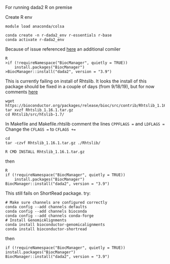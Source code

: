 For running dada2 R on premise

Create R env

```
module load anaconda/colsa

conda create -n r-dada2_env r-essentials r-base
conda activate r-dada2_env
```

Because of issue referenced [here](https://github.com/benjjneb/dada2/issues/417) an additional comiler

```
R
>if (!requireNamespace("BiocManager", quietly = TRUE))
    install.packages("BiocManager")
>BiocManager::install("dada2", version = "3.9")
```
This is currently failing on install of Rhtslib. It looks the install of this package should be fixed in a couple of days (from 9/18/19), but for now comments [here](https://github.com/Bioconductor/Rhtslib/issues/9)
```
wget https://bioconductor.org/packages/release/bioc/src/contrib/Rhtslib_1.16.1.tar.gz
tar xvzf Rhtslib_1.16.1.tar.gz
cd Rhtslib/src/htslib-1.7/
```
In Makefile and Makefile.rhtslib comment the lines `CPPFLAGS =` and `LDFLAGS =`
Change the `CFLAGS =` to `CFLAGS +=`

```
cd
tar -czvf Rhtslib_1.16.1.tar.gz ./Rhtslib/

R CMD INSTALL Rhtslib_1.16.1.tar.gz
```
then
```
R
if (!requireNamespace("BiocManager", quietly = TRUE))
    install.packages("BiocManager")
BiocManager::install("dada2", version = "3.9")
```
This still fails on ShortRead package. try:
```
# Make sure channels are configured correctly
conda config --add channels defaults
conda config --add channels bioconda
conda config --add channels conda-forge
# Install GenomicAlignments
conda install bioconductor-genomicalignments
conda install bioconductor-shortread
```
then
```
if (!requireNamespace("BiocManager", quietly = TRUE))
install.packages("BiocManager")
BiocManager::install("dada2", version = "3.9")
```

